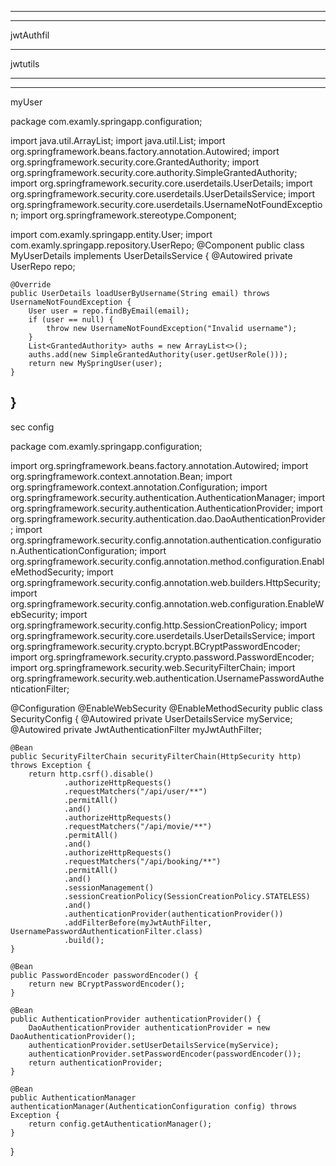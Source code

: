 
-----------

-------------------
jwtAuthfil


--------
jwtutils


-------------------



-------------
myUser

package com.examly.springapp.configuration;

import java.util.ArrayList;
import java.util.List;
import org.springframework.beans.factory.annotation.Autowired;
import org.springframework.security.core.GrantedAuthority;
import org.springframework.security.core.authority.SimpleGrantedAuthority;
import org.springframework.security.core.userdetails.UserDetails;
import org.springframework.security.core.userdetails.UserDetailsService;
import org.springframework.security.core.userdetails.UsernameNotFoundException;
import org.springframework.stereotype.Component;

import com.examly.springapp.entity.User;
import com.examly.springapp.repository.UserRepo;
@Component
public class MyUserDetails implements UserDetailsService {
    @Autowired
    private UserRepo repo;

    @Override
    public UserDetails loadUserByUsername(String email) throws UsernameNotFoundException {
        User user = repo.findByEmail(email);
        if (user == null) {
            throw new UsernameNotFoundException("Invalid username");
        }
        List<GrantedAuthority> auths = new ArrayList<>();
        auths.add(new SimpleGrantedAuthority(user.getUserRole()));
        return new MySpringUser(user);
    }
}
-------
sec config

package com.examly.springapp.configuration;

import org.springframework.beans.factory.annotation.Autowired;
import org.springframework.context.annotation.Bean;
import org.springframework.context.annotation.Configuration;
import org.springframework.security.authentication.AuthenticationManager;
import org.springframework.security.authentication.AuthenticationProvider;
import org.springframework.security.authentication.dao.DaoAuthenticationProvider;
import org.springframework.security.config.annotation.authentication.configuration.AuthenticationConfiguration;
import org.springframework.security.config.annotation.method.configuration.EnableMethodSecurity;
import org.springframework.security.config.annotation.web.builders.HttpSecurity;
import org.springframework.security.config.annotation.web.configuration.EnableWebSecurity;
import org.springframework.security.config.http.SessionCreationPolicy;
import org.springframework.security.core.userdetails.UserDetailsService;
import org.springframework.security.crypto.bcrypt.BCryptPasswordEncoder;
import org.springframework.security.crypto.password.PasswordEncoder;
import org.springframework.security.web.SecurityFilterChain;
import org.springframework.security.web.authentication.UsernamePasswordAuthenticationFilter;

@Configuration
@EnableWebSecurity
@EnableMethodSecurity
public class SecurityConfig {
    @Autowired
    private UserDetailsService myService;
    @Autowired 
    private JwtAuthenticationFilter myJwtAuthFilter;

    @Bean
    public SecurityFilterChain securityFilterChain(HttpSecurity http) throws Exception {
        return http.csrf().disable()
                .authorizeHttpRequests()
                .requestMatchers("/api/user/**")
                .permitAll()
                .and()
                .authorizeHttpRequests()
                .requestMatchers("/api/movie/**")
                .permitAll()                
                .and()
                .authorizeHttpRequests()
                .requestMatchers("/api/booking/**")
                .permitAll()                
                .and()
                .sessionManagement()
                .sessionCreationPolicy(SessionCreationPolicy.STATELESS)
                .and()
                .authenticationProvider(authenticationProvider())
                .addFilterBefore(myJwtAuthFilter, UsernamePasswordAuthenticationFilter.class)
                .build();
    }

    @Bean
    public PasswordEncoder passwordEncoder() {
        return new BCryptPasswordEncoder();
    }

    @Bean
    public AuthenticationProvider authenticationProvider() {
        DaoAuthenticationProvider authenticationProvider = new DaoAuthenticationProvider();
        authenticationProvider.setUserDetailsService(myService);
        authenticationProvider.setPasswordEncoder(passwordEncoder());
        return authenticationProvider;
    }

    @Bean
    public AuthenticationManager authenticationManager(AuthenticationConfiguration config) throws Exception {
        return config.getAuthenticationManager();
    }

}
